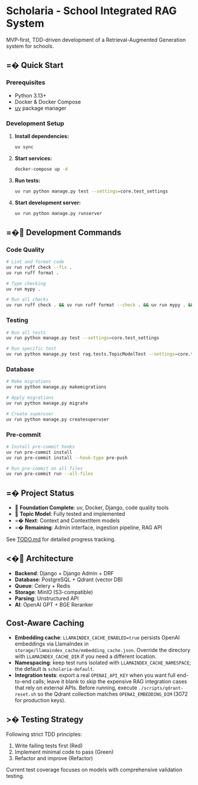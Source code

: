 # Scholaria - School Integrated RAG System

MVP-first, TDD-driven development of a Retrieval-Augmented Generation system for schools.

## =� Quick Start

### Prerequisites
- Python 3.13+
- Docker & Docker Compose
- [uv](https://github.com/astral-sh/uv) package manager

### Development Setup

1. **Install dependencies:**
   ```bash
   uv sync
   ```

2. **Start services:**
   ```bash
   docker-compose up -d
   ```

3. **Run tests:**
   ```bash
   uv run python manage.py test --settings=core.test_settings
   ```

4. **Start development server:**
   ```bash
   uv run python manage.py runserver
   ```

## =� Development Commands

### Code Quality
```bash
# Lint and format code
uv run ruff check --fix .
uv run ruff format .

# Type checking
uv run mypy .

# Run all checks
uv run ruff check . && uv run ruff format --check . && uv run mypy . && uv run python manage.py test --settings=core.test_settings
```

### Testing
```bash
# Run all tests
uv run python manage.py test --settings=core.test_settings

# Run specific test
uv run python manage.py test rag.tests.TopicModelTest --settings=core.test_settings
```

### Database
```bash
# Make migrations
uv run python manage.py makemigrations

# Apply migrations
uv run python manage.py migrate

# Create superuser
uv run python manage.py createsuperuser
```

### Pre-commit
```bash
# Install pre-commit hooks
uv run pre-commit install
uv run pre-commit install --hook-type pre-push

# Run pre-commit on all files
uv run pre-commit run --all-files
```

## =� Project Status

-  **Foundation Complete**: uv, Docker, Django, code quality tools
-  **Topic Model**: Fully tested and implemented
- =� **Next**: Context and ContextItem models
- =� **Remaining**: Admin interface, ingestion pipeline, RAG API

See [TODO.md](docs/TODO.md) for detailed progress tracking.

## <� Architecture

- **Backend**: Django + Django Admin + DRF
- **Database**: PostgreSQL + Qdrant (vector DB)
- **Queue**: Celery + Redis
- **Storage**: MinIO (S3-compatible)
- **Parsing**: Unstructured API
- **AI**: OpenAI GPT + BGE Reranker

## Cost-Aware Caching

- **Embedding cache**: `LLAMAINDEX_CACHE_ENABLED=true` persists OpenAI embeddings via LlamaIndex in `storage/llamaindex_cache/embedding_cache.json`. Override the directory with `LLAMAINDEX_CACHE_DIR` if you need a different location.
- **Namespacing**: keep test runs isolated with `LLAMAINDEX_CACHE_NAMESPACE`; the default is `scholaria-default`.
- **Integration tests**: export a real `OPENAI_API_KEY` when you want full end-to-end calls; leave it blank to skip the expensive RAG integration cases that rely on external APIs. Before running, execute `./scripts/qdrant-reset.sh` so the Qdrant collection matches `OPENAI_EMBEDDING_DIM` (3072 for production keys).

## >� Testing Strategy

Following strict TDD principles:
1. Write failing tests first (Red)
2. Implement minimal code to pass (Green)
3. Refactor and improve (Refactor)

Current test coverage focuses on models with comprehensive validation testing.
